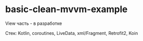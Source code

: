 # basic-clean-mvvm-example

View часть - в разработке

Стек: Kotlin, coroutines, LiveData, xml/Fragment, Retrofit2, Koin 
